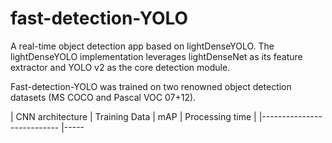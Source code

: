 # fast-detection-YOLO

A real-time object detection app based on lightDenseYOLO. The lightDenseYOLO implementation leverages lightDenseNet as its feature extractor and YOLO v2 as the core detection module.

Fast-detection-YOLO was trained on two renowned object detection datasets (MS COCO and Pascal VOC 07+12).

| CNN architecture               | Training Data  | mAP       | Processing time       |
|---------------------------     |-----